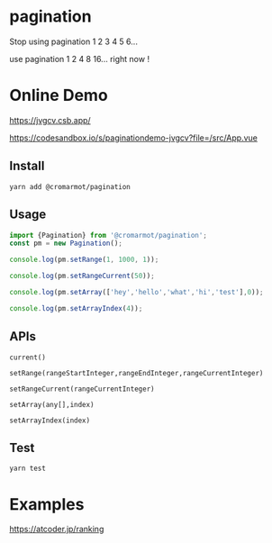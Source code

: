 # pagination

Stop using pagination 1 2 3 4 5 6...

use pagination 1 2 4 8 16... right now !

# Online Demo

https://jvgcv.csb.app/

https://codesandbox.io/s/paginationdemo-jvgcv?file=/src/App.vue

## Install

`yarn add @cromarmot/pagination`

## Usage

```js
import {Pagination} from '@cromarmot/pagination';
const pm = new Pagination();

console.log(pm.setRange(1, 1000, 1));

console.log(pm.setRangeCurrent(50));

console.log(pm.setArray(['hey','hello','what','hi','test'],0));

console.log(pm.setArrayIndex(4));
```

## APIs

`current()`

`setRange(rangeStartInteger,rangeEndInteger,rangeCurrentInteger)`

`setRangeCurrent(rangeCurrentInteger)`

`setArray(any[],index)`

`setArrayIndex(index)`

## Test

`yarn test`

# Examples

https://atcoder.jp/ranking

